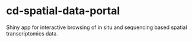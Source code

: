 # cd-spatial-data-portal
Shiny app for interactive browsing of in situ and sequencing based spatial transcriptomics data.
